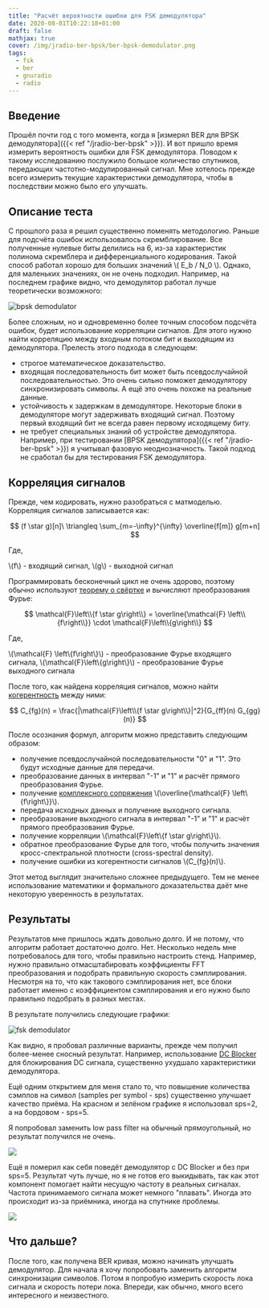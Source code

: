 ```yaml
---
title: "Расчёт вероятности ошибки для FSK демодулятора"
date: 2020-08-01T10:22:18+01:00
draft: false
mathjax: true
cover: /img/jradio-ber-bpsk/ber-bpsk-demodulator.png
tags:
  - fsk
  - ber
  - gnuradio
  - radio
---
```


## Введение

Прошёл почти год с того момента, когда я [измерял BER для BPSK демодулятора]({{< ref "/jradio-ber-bpsk" >}}). И вот пришло время измерить вероятность ошибки для FSK демодулятора. Поводом к такому исследованию послужило большое количество спутников, передающих частотно-модулированный сигнал. Мне хотелось прежде всего измерить текущие характеристики демодулятора, чтобы в последствии можно было его улучшать.

## Описание теста

С прошлого раза я решил существенно поменять методологию. Раньше для подсчёта ошибок использовалось скремблирование. Все полученные нулевые биты делились на 6, из-за характеристик полинома скремблера и дифференциального кодирования. Такой способ работал хорошо для больших значений \\( E_b / N_0 \\). Однако, для маленьких значениях, он не очень подходил. Например, на последнем графике видно, что демодулятор работал лучше теоретически возможного:

![bpsk demodulator](/img/jradio-ber-bpsk/ber-bpsk-demodulator.png)

Более сложным, но и одновременно более точным способом подсчёта ошибок, будет использование корреляции сигналов. Для этого нужно найти корреляцию между входным потоком бит и выходящим из демодулятора. Прелесть этого подхода в следующем:

 * строгое математическое доказательство.
 * входящая последовательность бит может быть псевдослучайной последовательностью. Это очень сильно поможет демодулятору синхронизировать символы. А ещё это очень похоже на реальные данные.
 * устойчивость к задержкам в демодуляторе. Некоторые блоки в демодуляторе могут задерживать входящий сигнал. Поэтому первый входящий бит не всегда равен первому исходящему биту.
 * не требует специальных знаний об устройстве демодулятора. Например, при тестировании [BPSK демодулятора]({{< ref "/jradio-ber-bpsk" >}}) я учитывал фазовую неоднозначность. Такой подход не сработал бы для тестирования FSK демодулятора.

## Корреляция сигналов

Прежде, чем кодировать, нужно разобраться с матмоделью. Корреляция сигналов записывается как:

$$
(f \star g)[n]\ \triangleq \sum_{m=-\infty}^{\infty} \overline{f[m]} g[m+n]
$$

Где,

\\(f\\) - входящий сигнал,
\\(g\\) - выходной сигнал

Программировать бесконечный цикл не очень здорово, поэтому обычно используют [теорему о свёртке](https://en.wikipedia.org/wiki/Convolution_theorem) и вычисляют преобразования Фурье:

$$
\mathcal{F}\left\\{f \star g\right\\} = \overline{\mathcal{F} \left\\{f\right\\}} \cdot \mathcal{F}\left\\{g\right\\}
$$

Где,

\\(\mathcal{F} \left\\{f\right\\}\\) - преобразование Фурье входящего сигнала,
\\(\mathcal{F}\left\\{g\right\\}\\) - преобразование Фурье выходного сигнала

После того, как найдена корреляция сигналов, можно найти [когерентность](https://en.wikipedia.org/wiki/Coherence_(signal_processing)) между ними:

$$
C_{fg}(n) = \frac{|\mathcal{F}\left\\{f \star g\right\\}|^2}{G_{ff}(n) G_{gg}(n)}
$$

После осознания формул, алгоритм можно представить следующим образом:

 - получение псевдослучайной последовательности "0" и "1". Это будут исходные данные для передачи.
 - преобразование данных в интервал "-1" и "1" и расчёт прямого преобразования Фурье.
 - получение [комплексного сопряжения](https://ru.wikipedia.org/wiki/Комплексное_сопряжение) \\(\overline{\mathcal{F} \left\\{f\right\\}}\\).
 - передача исходных данных и получение выходного сигнала.
 - преобразование выходного сигнала в интервал "-1" и "1" и расчёт прямого преобразования Фурье.
 - получение корреляции \\(\mathcal{F}\left\\{f \star g\right\\}\\).
 - обратное преобразование Фурье для того, чтобы получить значения кросс-спектральной плотности (cross-spectral density).
 - получение ошибки из когерентности сигналов \\(C_{fg}(n)\\).
 
Этот метод выглядит значительно сложнее предыдущего. Тем не менее использование математики и формального доказательства даёт мне некоторую уверенность в результатах. 

## Результаты

Результатов мне пришлось ждать довольно долго. И не потому, что алгоритм работает достаточно долго. Нет. Несколько недель мне потребовалось для того, чтобы правильно настроить стенд. Например, нужно правильно отмасштабировать коэффициенты FFT преобразования и подобрать правильную скорость сэмплирования. Несмотря на то, что как такового сэмплирования нет, все блоки работает именно с коэффициентом сэмплирования и его нужно было правильно подобрать в разных местах.

В результате получились следующие графики:

![fsk demodulator](/img/jradio-ber-fsk/fskBer.png)

Как видно, я пробовал различные варианты, прежде чем получил более-менее сносный результат. Например, использование [DC Blocker](https://en.wikipedia.org/wiki/DC_block) для блокирования DC сигнала, существенно ухудшало характеристики демодулятора.

Ещё одним открытием для меня стало то, что повышение количества сэмплов на символ (samples per symbol - sps) существенно улучшает качество приёма. На красном и зелёном графике я использовал sps=2, а на бордовом - sps=5.

Я попробовал заменить low pass filter на обычный прямоугольный, но результат получился не очень.

![](/img/jradio-ber-fsk/lpfVsSquare.png)

Ещё я померил как себя поведёт демодулятор с DC Blocker и без при sps=5. Результат чуть лучше, но я не готов его выкидывать, так как этот компонент помогает найти несущую частоту в реальных сигналах. Частота принимаемого сигнала может немного "плавать". Иногда это происходит из-за приёмника, иногда на спутнике проблемы.

![](/img/jradio-ber-fsk/withDCvswithout.png)

## Что дальше?

После того, как получена BER кривая, можно начинать улучшать демодулятор. Для начала я хочу попробовать заменить алгоритм синхронизации символов. Потом я попробую измерить скорость лока сигнала и скорость потери лока. Впереди, как обычно, много всего интересного и неизвестного.